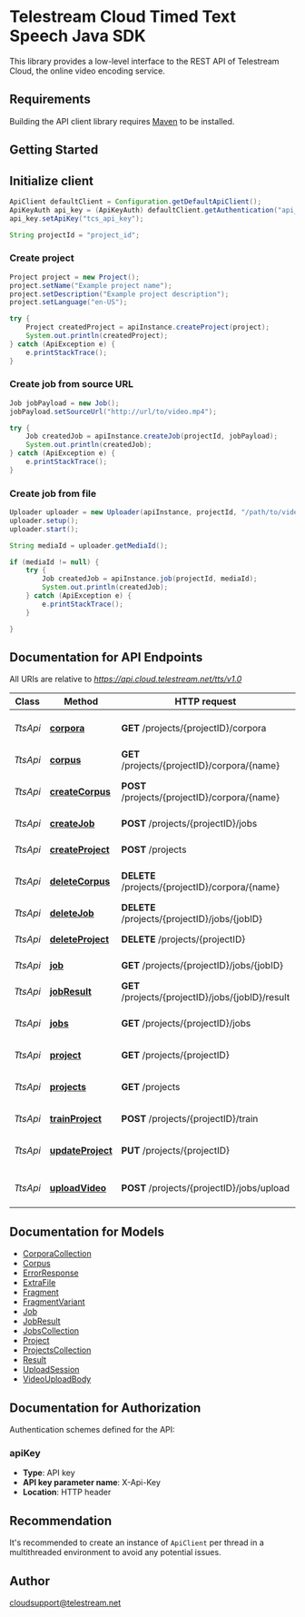 # Telestream Cloud Timed Text Speech Java SDK

This library provides a low-level interface to the REST API of Telestream Cloud, the online video encoding service.

## Requirements

Building the API client library requires [Maven](https://maven.apache.org/) to be installed.

## Getting Started
## Initialize client

```java
ApiClient defaultClient = Configuration.getDefaultApiClient();
ApiKeyAuth api_key = (ApiKeyAuth) defaultClient.getAuthentication("api_key");
api_key.setApiKey("tcs_api_key");

String projectId = "project_id";
```

### Create project

```java
Project project = new Project();
project.setName("Example project name");
project.setDescription("Example project description");
project.setLanguage("en-US");

try {
    Project createdProject = apiInstance.createProject(project);
    System.out.println(createdProject);
} catch (ApiException e) {
    e.printStackTrace();
}
```


### Create job from source URL

```java
Job jobPayload = new Job();
jobPayload.setSourceUrl("http://url/to/video.mp4");

try {
    Job createdJob = apiInstance.createJob(projectId, jobPayload);
    System.out.println(createdJob);
} catch (ApiException e) {
    e.printStackTrace();
}

```

### Create job from file

```java
Uploader uploader = new Uploader(apiInstance, projectId, "/path/to/video/demo.mp4");
uploader.setup();
uploader.start();

String mediaId = uploader.getMediaId();

if (mediaId != null) {
    try {
        Job createdJob = apiInstance.job(projectId, mediaId);
        System.out.println(createdJob);
    } catch (ApiException e) {
        e.printStackTrace();
    }

}
```

## Documentation for API Endpoints

All URIs are relative to *https://api.cloud.telestream.net/tts/v1.0*

Class | Method | HTTP request | Description
------------ | ------------- | ------------- | -------------
*TtsApi* | [**corpora**](docs/TtsApi.md#corpora) | **GET** /projects/{projectID}/corpora | Returns a collection of Corpora
*TtsApi* | [**corpus**](docs/TtsApi.md#corpus) | **GET** /projects/{projectID}/corpora/{name} | Returns the Corpus
*TtsApi* | [**createCorpus**](docs/TtsApi.md#createCorpus) | **POST** /projects/{projectID}/corpora/{name} | Creates a new Corpus
*TtsApi* | [**createJob**](docs/TtsApi.md#createJob) | **POST** /projects/{projectID}/jobs | Creates a new Job
*TtsApi* | [**createProject**](docs/TtsApi.md#createProject) | **POST** /projects | Creates a new Project
*TtsApi* | [**deleteCorpus**](docs/TtsApi.md#deleteCorpus) | **DELETE** /projects/{projectID}/corpora/{name} | Creates a new Corpus
*TtsApi* | [**deleteJob**](docs/TtsApi.md#deleteJob) | **DELETE** /projects/{projectID}/jobs/{jobID} | Deletes the Job
*TtsApi* | [**deleteProject**](docs/TtsApi.md#deleteProject) | **DELETE** /projects/{projectID} | Deletes the Project
*TtsApi* | [**job**](docs/TtsApi.md#job) | **GET** /projects/{projectID}/jobs/{jobID} | Returns the Job
*TtsApi* | [**jobResult**](docs/TtsApi.md#jobResult) | **GET** /projects/{projectID}/jobs/{jobID}/result | Returns the Job Result
*TtsApi* | [**jobs**](docs/TtsApi.md#jobs) | **GET** /projects/{projectID}/jobs | Returns a collection of Jobs
*TtsApi* | [**project**](docs/TtsApi.md#project) | **GET** /projects/{projectID} | Returns the Project
*TtsApi* | [**projects**](docs/TtsApi.md#projects) | **GET** /projects | Returns a collection of Projects
*TtsApi* | [**trainProject**](docs/TtsApi.md#trainProject) | **POST** /projects/{projectID}/train | Queues training
*TtsApi* | [**updateProject**](docs/TtsApi.md#updateProject) | **PUT** /projects/{projectID} | Updates an existing Project
*TtsApi* | [**uploadVideo**](docs/TtsApi.md#uploadVideo) | **POST** /projects/{projectID}/jobs/upload | Creates an upload session


## Documentation for Models

 - [CorporaCollection](docs/CorporaCollection.md)
 - [Corpus](docs/Corpus.md)
 - [ErrorResponse](docs/ErrorResponse.md)
 - [ExtraFile](docs/ExtraFile.md)
 - [Fragment](docs/Fragment.md)
 - [FragmentVariant](docs/FragmentVariant.md)
 - [Job](docs/Job.md)
 - [JobResult](docs/JobResult.md)
 - [JobsCollection](docs/JobsCollection.md)
 - [Project](docs/Project.md)
 - [ProjectsCollection](docs/ProjectsCollection.md)
 - [Result](docs/Result.md)
 - [UploadSession](docs/UploadSession.md)
 - [VideoUploadBody](docs/VideoUploadBody.md)


## Documentation for Authorization

Authentication schemes defined for the API:
### apiKey

- **Type**: API key
- **API key parameter name**: X-Api-Key
- **Location**: HTTP header


## Recommendation

It's recommended to create an instance of `ApiClient` per thread in a multithreaded environment to avoid any potential issues.

## Author

cloudsupport@telestream.net

